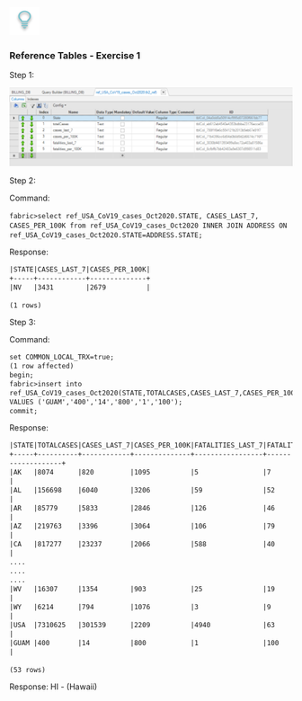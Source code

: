 ![](/academy/Training_Level_1/03_fabric_basic_LU/images/Solution.png) 

### Reference Tables - Exercise 1

Step 1:

![](/academy/Training_Level_1/08_reference(commonDB)_tables/images/01_commonDB_refExercise.PNG) 



Step 2:

Command:

```fabric>select ref_USA_CoV19_cases_Oct2020.STATE, CASES_LAST_7, CASES_PER_100K from ref_USA_CoV19_cases_Oct2020 INNER JOIN ADDRESS ON ref_USA_CoV19_cases_Oct2020.STATE=ADDRESS.STATE;```

Response:
```
|STATE|CASES_LAST_7|CASES_PER_100K|
+-----+------------+--------------+
|NV   |3431        |2679          |

(1 rows)
```

Step 3:

Command:

```
set COMMON_LOCAL_TRX=true;
(1 row affected)
begin;
fabric>insert into ref_USA_CoV19_cases_Oct2020(STATE,TOTALCASES,CASES_LAST_7,CASES_PER_100K,FATALITIES_LAST_7,FATALITIES_PER_100K) VALUES ('GUAM','400','14','800','1','100');
commit;
```
  
Response:

```  
|STATE|TOTALCASES|CASES_LAST_7|CASES_PER_100K|FATALITIES_LAST_7|FATALITIES_PER_100K|
+-----+----------+------------+--------------+-----------------+-------------------+
|AK   |8074      |820         |1095          |5                |7                  |
|AL   |156698    |6040        |3206          |59               |52                 |
|AR   |85779     |5833        |2846          |126              |46                 |
|AZ   |219763    |3396        |3064          |106              |79                 |
|CA   |817277    |23237       |2066          |588              |40                 |
....
....
....
|WV   |16307     |1354        |903           |25               |19                 |
|WY   |6214      |794         |1076          |3                |9                  |
|USA  |7310625   |301539      |2209          |4940             |63                 |
|GUAM |400       |14          |800           |1                |100                |

(53 rows)

```

Response:
HI - (Hawaii)
